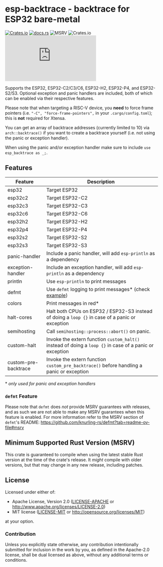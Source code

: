 # esp-backtrace - backtrace for ESP32 bare-metal

[![Crates.io](https://img.shields.io/crates/v/esp-backtrace?labelColor=1C2C2E&color=C96329&logo=Rust&style=flat-square)](https://crates.io/crates/esp-backtrace)
[![docs.rs](https://img.shields.io/docsrs/esp-backtrace?labelColor=1C2C2E&color=C96329&logo=rust&style=flat-square)](https://docs.espressif.com/projects/rust/esp-backtrace/latest/)
![MSRV](https://img.shields.io/badge/MSRV-1.84-blue?labelColor=1C2C2E&style=flat-square)
![Crates.io](https://img.shields.io/crates/l/esp-backtrace?labelColor=1C2C2E&style=flat-square)
[![Matrix](https://img.shields.io/matrix/esp-rs:matrix.org?label=join%20matrix&labelColor=1C2C2E&color=BEC5C9&logo=matrix&style=flat-square)](https://matrix.to/#/#esp-rs:matrix.org)

Supports the ESP32, ESP32-C2/C3/C6, ESP32-H2, ESP32-P4, and ESP32-S2/S3. Optional exception and panic handlers are included, both of which can be enabled via their respective features.

Please note that when targeting a RISC-V device, you **need** to force frame pointers (i.e. `"-C", "force-frame-pointers",` in your `.cargo/config.toml`); this is **not** required for Xtensa.

You can get an array of backtrace addresses (currently limited to 10) via `arch::backtrace()` if
you want to create a backtrace yourself (i.e. not using the panic or exception handler).

When using the panic and/or exception handler make sure to include `use esp_backtrace as _;`.

## Features

| Feature              | Description                                                                                                        |
| -------------------- | ------------------------------------------------------------------------------------------------------------------ |
| esp32                | Target ESP32                                                                                                       |
| esp32c2              | Target ESP32-C2                                                                                                    |
| esp32c3              | Target ESP32-C3                                                                                                    |
| esp32c6              | Target ESP32-C6                                                                                                    |
| esp32h2              | Target ESP32-H2                                                                                                    |
| esp32p4              | Target ESP32-P4                                                                                                    |
| esp32s2              | Target ESP32-S2                                                                                                    |
| esp32s3              | Target ESP32-S3                                                                                                    |
| panic-handler        | Include a panic handler, will add `esp-println` as a dependency                                                    |
| exception-handler    | Include an exception handler, will add `esp-println` as a dependency                                               |
| println              | Use `esp-println` to print messages                                                                                |
| defmt                | Use `defmt` logging to print messages\* (check [example](https://github.com/playfulFence/backtrace-defmt-example)) |
| colors               | Print messages in red\*                                                                                            |
| halt-cores           | Halt both CPUs on ESP32 / ESP32-S3 instead of doing a `loop {}` in case of a panic or exception                    |
| semihosting          | Call `semihosting::process::abort()` on panic.                                                                     |
| custom-halt          | Invoke the extern function `custom_halt()` instead of doing a `loop {}` in case of a panic or exception            |
| custom-pre-backtrace | Invoke the extern function `custom_pre_backtrace()` before handling a panic or exception                           |

\* _only used for panic and exception handlers_

### `defmt` Feature

Please note that `defmt` does _not_ provide MSRV guarantees with releases, and as such we are not able to make any MSRV guarantees when this feature is enabled. For more information refer to the MSRV section of `defmt`'s README:
https://github.com/knurling-rs/defmt?tab=readme-ov-file#msrv

## Minimum Supported Rust Version (MSRV)

This crate is guaranteed to compile when using the latest stable Rust version at the time of the crate's release. It _might_ compile with older versions, but that may change in any new release, including patches.

## License

Licensed under either of:

- Apache License, Version 2.0 ([LICENSE-APACHE](../LICENSE-APACHE) or http://www.apache.org/licenses/LICENSE-2.0)
- MIT license ([LICENSE-MIT](../LICENSE-MIT) or http://opensource.org/licenses/MIT)

at your option.

### Contribution

Unless you explicitly state otherwise, any contribution intentionally submitted for inclusion in
the work by you, as defined in the Apache-2.0 license, shall be dual licensed as above, without
any additional terms or conditions.
